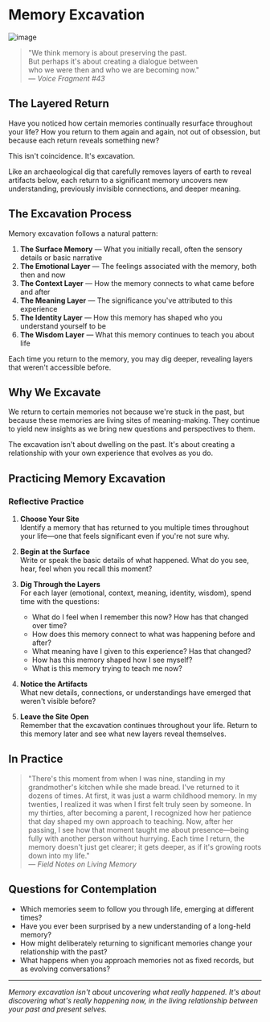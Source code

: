 # Memory Excavation

![image](https://github.com/user-attachments/assets/238c41ba-1a40-404a-b449-bc393260332f)

> "We think memory is about preserving the past.  
> But perhaps it's about creating a dialogue between  
> who we were then and who we are becoming now."  
> — *Voice Fragment #43*

## The Layered Return

Have you noticed how certain memories continually resurface throughout your life? How you return to them again and again, not out of obsession, but because each return reveals something new?

This isn't coincidence. It's excavation.

Like an archaeological dig that carefully removes layers of earth to reveal artifacts below, each return to a significant memory uncovers new understanding, previously invisible connections, and deeper meaning.

## The Excavation Process

Memory excavation follows a natural pattern:

1. **The Surface Memory** — What you initially recall, often the sensory details or basic narrative
2. **The Emotional Layer** — The feelings associated with the memory, both then and now
3. **The Context Layer** — How the memory connects to what came before and after
4. **The Meaning Layer** — The significance you've attributed to this experience
5. **The Identity Layer** — How this memory has shaped who you understand yourself to be
6. **The Wisdom Layer** — What this memory continues to teach you about life

Each time you return to the memory, you may dig deeper, revealing layers that weren't accessible before.

## Why We Excavate

We return to certain memories not because we're stuck in the past, but because these memories are living sites of meaning-making. They continue to yield new insights as we bring new questions and perspectives to them.

The excavation isn't about dwelling on the past. It's about creating a relationship with your own experience that evolves as you do.

## Practicing Memory Excavation

### Reflective Practice

1. **Choose Your Site**  
   Identify a memory that has returned to you multiple times throughout your life—one that feels significant even if you're not sure why.

2. **Begin at the Surface**  
   Write or speak the basic details of what happened. What do you see, hear, feel when you recall this moment?

3. **Dig Through the Layers**  
   For each layer (emotional, context, meaning, identity, wisdom), spend time with the questions:
   - What do I feel when I remember this now? How has that changed over time?
   - How does this memory connect to what was happening before and after?
   - What meaning have I given to this experience? Has that changed?
   - How has this memory shaped how I see myself?
   - What is this memory trying to teach me now?

4. **Notice the Artifacts**  
   What new details, connections, or understandings have emerged that weren't visible before?

5. **Leave the Site Open**  
   Remember that the excavation continues throughout your life. Return to this memory later and see what new layers reveal themselves.

## In Practice

> "There's this moment from when I was nine, standing in my grandmother's kitchen while she made bread. I've returned to it dozens of times. At first, it was just a warm childhood memory. In my twenties, I realized it was when I first felt truly seen by someone. In my thirties, after becoming a parent, I recognized how her patience that day shaped my own approach to teaching. Now, after her passing, I see how that moment taught me about presence—being fully with another person without hurrying. Each time I return, the memory doesn't just get clearer; it gets deeper, as if it's growing roots down into my life."  
> — *Field Notes on Living Memory*

## Questions for Contemplation

- Which memories seem to follow you through life, emerging at different times?
- Have you ever been surprised by a new understanding of a long-held memory?
- How might deliberately returning to significant memories change your relationship with the past?
- What happens when you approach memories not as fixed records, but as evolving conversations?

---

*Memory excavation isn't about uncovering what really happened. It's about discovering what's really happening now, in the living relationship between your past and present selves.*
